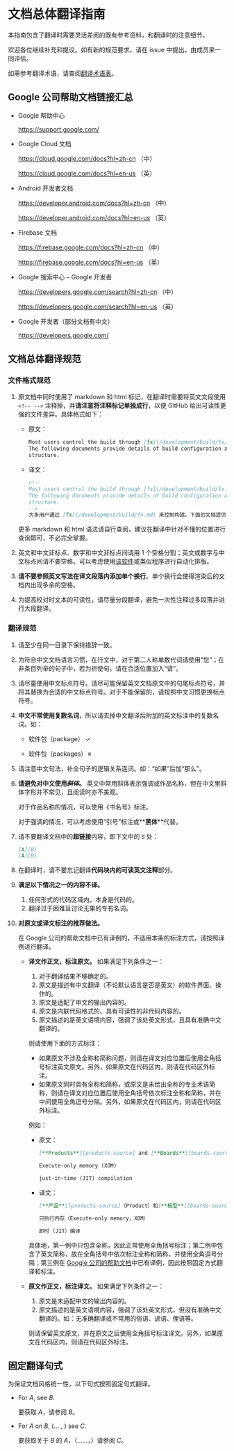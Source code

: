 # 文档总体翻译指南

本指南包含了翻译时需要灵活差阅的既有参考资料，和翻译时的注意细节。

欢迎各位继续补充和提议。如有新的规范要求，请在 issue 中提出，由成员来一同评估。

如需参考翻译术语，请查阅[翻译术语表](glossary-translation.md)。

## Google 公司帮助文档链接汇总

- Google 帮助中心

  https://support.google.com/
  
- Google Cloud 文档
  
  https://cloud.google.com/docs?hl=zh-cn （中） 
  
  https://cloud.google.com/docs?hl=en-us （英）

- Android 开发者文档
  
  https://developer.android.com/docs?hl=zh-cn （中）
  
  https://developer.android.com/docs?hl=en-us （英）

- Firebase 文档
  
  https://firebase.google.com/docs?hl=zh-cn （中）
  
  https://firebase.google.com/docs?hl=en-us （英）

- Google 搜索中心 – Google 开发者
  
  https://developers.google.com/search?hl=zh-cn （中）
  
  https://developers.google.com/search?hl=en-us （英）

- Google 开发者（部分文档有中文）
  
  https://developers.google.com/

## 文档总体翻译规范

### 文件格式规范

1. 原文档中同时使用了 markdown 和 html 标记，在翻译时需要将英文文段使用 `<!-- -->` 注释掉，并**请注意将注释标记单独成行**，以便 GitHub 给出可读性更强的文件差异。具体格式如下：

   - 原文：

     ```markdown
     Most users control the build through [fx](/development/build/fx.md).
     The following documents provide details of build configuration and internal
     structure.
     ```

   - 译文：

     ```markdown
     <!-- 
     Most users control the build through [fx](/development/build/fx.md).
     The following documents provide details of build configuration and internal
     structure.
     -->
     大多用户通过 [fx](/development/build/fx.md) 来控制构建。下面的文档提供了构建配置和内部结构的细节。
     ```

   更多 markdown 和 html 语法请自行查阅，建议在翻译中针对不懂的位置进行查询即可，不必完全掌握。

1. 英文和中文非标点、数字和中文非标点间请用 1 个空格分割；英文或数字与中文标点间请不要空格。可以考虑使用[该软件](https://pypi.org/project/zhlint/)或类似程序进行自动化排版。

1. **请不要参照英文写法在译文段落内添加单个换行**。单个换行会使得渲染后的文档内出现多余的空格。

1. 为提高校对时文本的可读性，请尽量分段翻译，避免一次性注释过多段落并进行大段翻译。



### 翻译规范

1. 请至少在同一目录下保持措辞一致。

1. 为符合中文文档语言习惯，在行文中，对于第二人称单数代词请使用“您”；在非条目列举的句子中，若为祈使句，请在合适位置加入“请”。

1. 请尽量使用中文标点符号。请尽可能保留英文文档原文中的句尾标点符号，并将其替换为合适的中文标点符号。对于不能保留的，请按照中文习惯更换标点符号。

1. **中文不常使用复数名词**，所以请去掉中文翻译后附加的英文标注中的复数名
词。如：

    - 软件包（package）&nbsp;✓

    - 软件包（packages）✗

1. 请注意中文句法，补全句子的逻辑关系连词。如：“如果”后加“那么”。

1. **请避免对中文使用<del>*斜体*</del>。** 英文中常用斜体表示强调或作品名称，但在中文里斜体字形并不常见，且阅读时亦不美观。
  
   对于作品名称的情况，可以使用《书名号》标注。
  
   对于强调的情况，可以考虑使用“引号”标注或\*\***黑体**\*\*代替。
   
1. 请不要翻译文档中的**超链接**内容，即下文中的 `B` 处：

    ```markdown
    [A](B)
    [A][B]
    ```

1. 在翻译时，请不要忘记翻译**代码块内的可读英文注释**部分。

1. **满足以下情况之一的内容不译。**

   1. 任何形式的代码区域内，本身是代码的。
   1. 翻译过于困难且讨论无果的专有名词。

1. **对原文或译文标注的推荐做法。**
   
   在 Google 公司的帮助文档中已有译例的，不适用本条的标注方式，请按照译例进行翻译。

   - **译文作正文，标注原文。** 如果满足下列条件之一：

     1. 对于翻译结果不够确定的。
     1. 原文是描述有中文翻译（不论默认语言是否是英文）的软件界面、操作的。
     1. 原文是适配了中文的输出内容的。
     1. 原文是内联代码格式的、具有可读性的非代码内容的。
     1. 原文描述的是英文语境内容，强调了该处英文形式，且具有准确中文翻译的。
     
     则请使用下面的方式标注：

     - 如果原文不涉及全称和简称问题，则请在译文对应位置后使用全角括号标注英文原文。另外，如果原文在代码区内，则请在代码区外标注。
     - 如果原文同时具有全称和简称，或原文是未给出全称的专业术语简称，则请在译文对应位置后使用全角括号依次标注全称和简称，并在中间使用全角逗号分隔。另外，如果原文在代码区内，则请在代码区外标注。
      
     例如：

     - 原文：

        ```markdown
        [**Products**][products-source] and [**Boards**][boards-source]

        Execute-only memory (XOM)

        just-in-time (JIT) compilation
        ```

     - 译文：

        ```markdown
        [**产品**][products-source]（Product）和[**板型**][boards-source]（Board）

        只执行内存（Execute-only memory，XOM）

        即时 (JIT）编译
        ```

      具体地，第一例中只包含全称，因此正常使用全角括号标注；第二例中包含了英文简称，故在全角括号中依次标注全称和简称，并使用全角逗号分隔；第三例在 [Google 公司的帮助文档](https://developer.android.com/guide/platform#:~:text=%E9%A2%84%E5%85%88%20(AOT)%20%E5%92%8C-,%E5%8D%B3%E6%97%B6%20(JIT)%20%E7%BC%96%E8%AF%91,-%E4%BC%98%E5%8C%96%E7%9A%84)中已有译例，因此按照固定方式翻译和标注。

    - **原文作正文，标注译文。** 如果满足下列条件之一：

      1. 原文是未适配中文的输出内容的。
      1. 原文描述的是英文语境内容，强调了该处英文形式，但没有准确中文翻译的。如：无准确翻译或不常用的俗语、谚语、俚语等。

      则请保留英文原文，并在原文之后使用全角括号标注译文。另外，如果原文在代码区内，则请在代码区外标注。

## 固定翻译句式

为保证文档风格统一性，以下句式按照固定句式翻译。

- For *A*, see *B*.

  要获取 *A*，请参阅 *B*。

- For *A* on *B*, (... , ) see *C*.
    
  要获取关于 *B* 的 *A*，（……，）请参阅 *C*。

